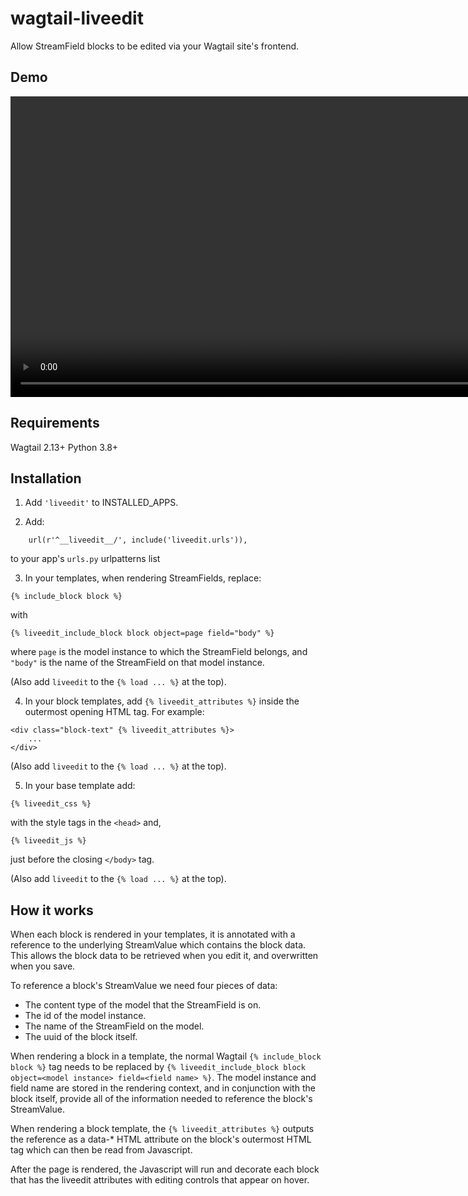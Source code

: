 # wagtail-liveedit

Allow StreamField blocks to be edited via your Wagtail site's frontend.

## Demo

<video src="https://user-images.githubusercontent.com/1122893/144843168-9ac50c50-6596-43bc-a1a6-53861e382ae0.mp4" width="962"></video>

## Requirements

Wagtail 2.13+
Python 3.8+

## Installation

1. Add `'liveedit'` to INSTALLED_APPS.

2. Add:

```
    url(r'^__liveedit__/', include('liveedit.urls')),
```
to your app's `urls.py` urlpatterns list

3. In your templates, when rendering StreamFields, replace:

`{% include_block block %}`

with

`{% liveedit_include_block block object=page field="body" %}`

where `page` is the model instance to which the StreamField belongs, and `"body"` is the name of the StreamField on that model instance.

(Also add `liveedit` to the `{% load ... %}` at the top).

4. In your block templates, add `{% liveedit_attributes %}` inside the outermost opening HTML tag. For example:

```
<div class="block-text" {% liveedit_attributes %}>
    ...
</div>
```

(Also add `liveedit` to the `{% load ... %}` at the top).

5. In your base template add:

`{% liveedit_css %}`

with the style tags in the `<head>` and, 

`{% liveedit_js %}`

just before the closing `</body>` tag.

(Also add `liveedit` to the `{% load ... %}` at the top).


## How it works

When each block is rendered in your templates, it is annotated with a reference to the underlying StreamValue which contains the block data. This allows the block data to be retrieved when you edit it, and overwritten when you save.

To reference a block's StreamValue we need four pieces of data:
- The content type of the model that the StreamField is on.
- The id of the model instance.
- The name of the StreamField on the model.
- The uuid of the block itself.

When rendering a block in a template, the normal Wagtail `{% include_block block %}` tag needs to be replaced by `{% liveedit_include_block block object=<model instance> field=<field name> %}`. The model instance and field name are stored in the rendering context, and in conjunction with the block itself, provide all of the information needed to reference the block's StreamValue.

When rendering a block template, the `{% liveedit_attributes %}` outputs the reference as a data-* HTML attribute on the block's outermost HTML tag which can then be read from Javascript.

After the page is rendered, the Javascript will run and decorate each block that has the liveedit attributes with editing controls that appear on hover.
